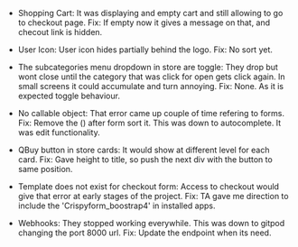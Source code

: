 - Shopping Cart: 
    It was displaying and empty cart and still allowing to go to checkout page.
    Fix: If empty now it gives a message on that, and checout link is hidden.

- User Icon:
    User icon hides partially behind the logo.
    Fix: No sort yet.

- The subcategories menu dropdown in store are toggle:
    They drop but wont close until the category that was click for open gets click again.
    In small screens it could accumulate and turn annoying.
    Fix: None. As it is expected toggle behaviour.

- No callable object:
    That error came up couple of time refering to forms.
    Fix: Remove the () after form sort it. This was down to autocomplete.
         It was edit functionality.

- QBuy button in store cards:
    It would show at different level for each card.
    Fix: Gave height to title, so push the next div with the button to same position.

- Template does not exist for checkout form:
    Access to checkout would give that error at early stages of the project.
    Fix: TA gave me direction to include the 'Crispyform_boostrap4' in installed apps.

- Webhooks:
    They stopped working everywhile. This was down to gitpod changing the port 8000 url.
    Fix: Update the endpoint when its need.
